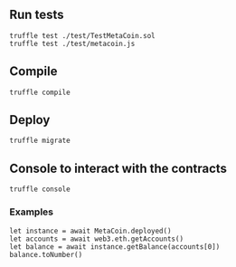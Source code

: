 ## Run tests

```
truffle test ./test/TestMetaCoin.sol
truffle test ./test/metacoin.js
```

## Compile

```
truffle compile
```

## Deploy
```
truffle migrate
```

## Console to interact with the contracts

```
truffle console
```
### Examples
```
let instance = await MetaCoin.deployed()
let accounts = await web3.eth.getAccounts()
let balance = await instance.getBalance(accounts[0])
balance.toNumber()
```
